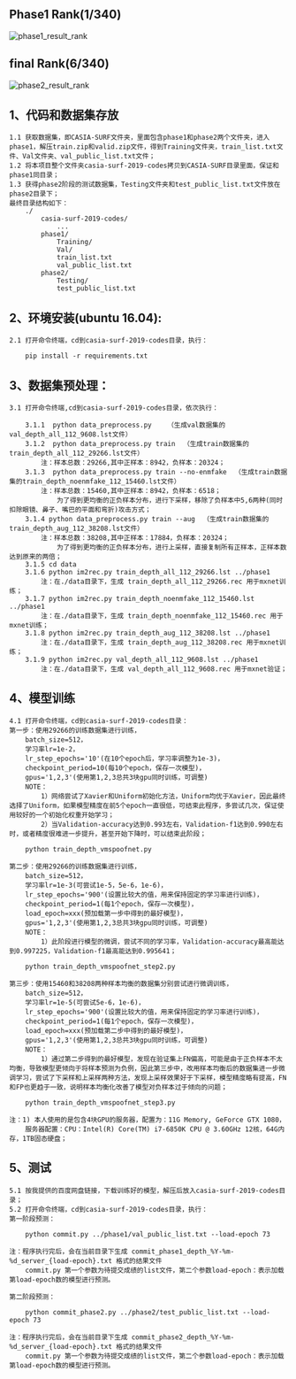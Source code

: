 ## Phase1 Rank(1/340)
![phase1_result_rank](https://github.com/zzzkk2009/casia-surf-2019-codes/blob/master/imgs/casia_phase1.jpg "phase1_result_rank")

## final Rank(6/340)
![phase2_result_rank](https://github.com/zzzkk2009/casia-surf-2019-codes/blob/master/imgs/casia_phase2.jpg "phase2_result_rank")


## 1、代码和数据集存放
    1.1 获取数据集，即CASIA-SURF文件夹，里面包含phase1和phase2两个文件夹，进入phase1，解压train.zip和valid.zip文件，得到Training文件夹，train_list.txt文件、Val文件夹、val_public_list.txt文件；
    1.2 将本项目整个文件夹casia-surf-2019-codes拷贝到CASIA-SURF目录里面，保证和phase1同目录；
    1.3 获得phase2阶段的测试数据集，Testing文件夹和test_public_list.txt文件放在phase2目录下；
    最终目录结构如下：
        ./
            casia-surf-2019-codes/
                ...
            phase1/
                Training/
                Val/
                train_list.txt
                val_public_list.txt
            phase2/
                Testing/
                test_public_list.txt

## 2、环境安装(ubuntu 16.04):
    2.1 打开命令终端，cd到casia-surf-2019-codes目录，执行： 
```
    pip install -r requirements.txt
```

## 3、数据集预处理：
    3.1 打开命令终端,cd到casia-surf-2019-codes目录，依次执行：
``` 
    3.1.1  python data_preprocess.py    （生成val数据集的val_depth_all_112_9608.lst文件）
    3.1.2  python data_preprocess.py train  （生成train数据集的train_depth_all_112_29266.lst文件）
        注：样本总数：29266,其中正样本：8942，负样本：20324；
    3.1.3  python data_preprocess.py train --no-enmfake  （生成train数据集的train_depth_noenmfake_112_15460.lst文件）
        注：样本总数：15460,其中正样本：8942，负样本：6518；
            为了得到更均衡的正负样本分布，进行下采样，移除了负样本中5,6两种(同时扣除眼镜、鼻子、嘴巴的平面和弯折)攻击方式；
    3.1.4 python data_preprocess.py train --aug  （生成train数据集的train_depth_aug_112_38208.lst文件）
        注：样本总数：38208,其中正样本：17884，负样本：20324；
            为了得到更均衡的正负样本分布，进行上采样，直接复制所有正样本，正样本数达到原来的两倍；
    3.1.5 cd data
    3.1.6 python im2rec.py train_depth_all_112_29266.lst ../phase1 
        注：在./data目录下，生成 train_depth_all_112_29266.rec 用于mxnet训练；
    3.1.7 python im2rec.py train_depth_noenmfake_112_15460.lst ../phase1 
        注：在./data目录下，生成 train_depth_noenmfake_112_15460.rec 用于mxnet训练；
    3.1.8 python im2rec.py train_depth_aug_112_38208.lst ../phase1 
        注：在./data目录下，生成 train_depth_aug_112_38208.rec 用于mxnet训练；
    3.1.9 python im2rec.py val_depth_all_112_9608.lst ../phase1 
        注：在./data目录下，生成 val_depth_all_112_9608.rec 用于mxnet验证；
``` 

## 4、模型训练
    4.1 打开命令终端，cd到casia-surf-2019-codes目录： 
    第一步：使用29266的训练数据集进行训练，
        batch_size=512，
        学习率lr=1e-2，
        lr_step_epochs='10'(在10个epoch后，学习率调整为1e-3)，
        checkpoint_period=10(每10个epoch，保存一次模型)，
        gpus='1,2,3'(使用第1,2,3总共3块gpu同时训练，可调整)
        NOTE：
            1）网络尝试了Xavier和Uniform初始化方法，Uniform均优于Xavier，因此最终选择了Uniform，如果模型精度在前5个epoch一直很低，可结束此程序，多尝试几次，保证使用较好的一个初始化权重开始学习；
            2）当Validation-accuracy达到0.993左右，Validation-f1达到0.990左右时，或者精度很难进一步提升，甚至开始下降时，可以结束此阶段；
```
    python train_depth_vmspoofnet.py
```
    第二步：使用29266的训练数据集进行训练，
        batch_size=512，
        学习率lr=1e-3(可尝试1e-5，5e-6，1e-6)，
        lr_step_epochs='900'(设置比较大的值，用来保持固定的学习率进行训练)，
        checkpoint_period=1(每1个epoch，保存一次模型)，
        load_epoch=xxx(预加载第一步中得到的最好模型)，
        gpus='1,2,3'(使用第1,2,3总共3块gpu同时训练，可调整)
        NOTE：
            1）此阶段进行模型的微调，尝试不同的学习率，Validation-accuracy最高能达到0.997225，Validation-f1最高能达到0.995641；
```
    python train_depth_vmspoofnet_step2.py
```
    第三步：使用15460和38208两种样本均衡的数据集分别尝试进行微调训练，
        batch_size=512，
        学习率lr=1e-5(可尝试5e-6，1e-6)，
        lr_step_epochs='900'(设置比较大的值，用来保持固定的学习率进行训练)，
        checkpoint_period=1(每1个epoch，保存一次模型)，
        load_epoch=xxx(预加载第二步中得到的最好模型)，
        gpus='1,2,3'(使用第1,2,3总共3块gpu同时训练，可调整)
        NOTE：
            1）通过第二步得到的最好模型，发现在验证集上FN偏高，可能是由于正负样本不太均衡，导致模型更倾向于将样本预测为负例，因此第三步中，改用样本均衡后的数据集进一步微调学习，尝试了下采样和上采样两种方法，发现上采样效果好于下采样，模型精度略有提高，FN和FP也更趋于一致，说明样本均衡化改善了模型对负样本过于倾向的问题；
```
    python train_depth_vmspoofnet_step3.py
```

	注：1) 本人使用的是包含4块GPU的服务器，配置为：11G Memory, GeForce GTX 1080，
	    服务器配置：CPU：Intel(R) Core(TM) i7-6850K CPU @ 3.60GHz 12核，64G内存，1TB固态硬盘；
	
## 5、测试
    5.1 按我提供的百度网盘链接，下载训练好的模型，解压后放入casia-surf-2019-codes目录；
    5.2 打开命令终端，cd到casia-surf-2019-codes目录，执行： 
    第一阶段预测：
```
    python commit.py ../phase1/val_public_list.txt --load-epoch 73
```
    注：程序执行完后，会在当前目录下生成 commit_phase1_depth_%Y-%m-%d_server_{load-epoch}.txt 格式的结果文件
	    commit.py 第一个参数为待提交成绩的list文件，第二个参数load-epoch：表示加载第load-epoch数的模型进行预测。

    第二阶段预测：
```
    python commit_phase2.py ../phase2/test_public_list.txt --load-epoch 73
```
    注：程序执行完后，会在当前目录下生成 commit_phase2_depth_%Y-%m-%d_server_{load-epoch}.txt 格式的结果文件
	    commit.py 第一个参数为待提交成绩的list文件，第二个参数load-epoch：表示加载第load-epoch数的模型进行预测。
	

